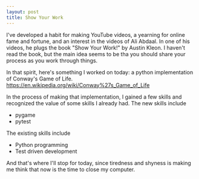 ```yaml
---
layout: post
title: Show Your Work
---
```


I've developed a habit for making YouTube videos, a yearning for online fame and fortune, and an interest in the videos of Ali Abdaal. In one of his videos, he plugs the book "Show Your Work!" by Austin Kleon. I haven't read the book, but the main idea seems to be tha you should share your process as you work through things.

In that spirit, here's something I worked on today: a python implementation of Conway's Game of Life. https://en.wikipedia.org/wiki/Conway%27s_Game_of_Life 

In the process of making that implementation, I gained a few skills and recognized the value of some skills I already had. The new skills include

- pygame
- pytest

The existing skills include

- Python programming
- Test driven development

And that's where I'll stop for today, since tiredness and shyness is making me think that now is the time to close my computer. 

